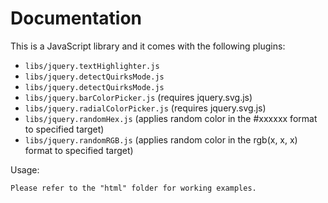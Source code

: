 Documentation
=============

This is a JavaScript library and it comes with the following plugins:

* `libs/jquery.textHighlighter.js`
* `libs/jquery.detectQuirksMode.js`
* `libs/jquery.detectQuirksMode.js`
* `libs/jquery.barColorPicker.js` (requires jquery.svg.js)
* `libs/jquery.radialColorPicker.js` (requires jquery.svg.js)
* `libs/jquery.randomHex.js` (applies random color in the #xxxxxx format to specified target)
* `libs/jquery.randomRGB.js` (applies random color in the rgb(x, x, x) format to specified target)

Usage:
	
	Please refer to the "html" folder for working examples.
